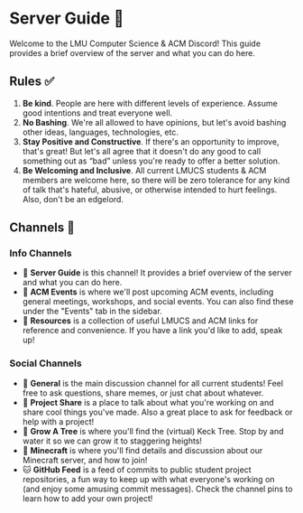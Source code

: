 # Server Guide  🧭

Welcome to the LMU Computer Science & ACM Discord! This guide provides a brief overview of the server and what you can do here.

## Rules  ✅

1. **Be kind**. People are here with different levels of experience. Assume good intentions and treat everyone well.
2. **No Bashing**. We're all allowed to have opinions, but let's avoid bashing other ideas, languages, technologies, etc.
3. **Stay Positive and Constructive**. If there's an opportunity to improve, that's great! But let's all agree that it doesn't do any good to call something out as “bad” unless you're ready to offer a better solution.
4. **Be Welcoming and Inclusive**. All current LMUCS students & ACM members are welcome here, so there will be zero tolerance for any kind of talk that's hateful, abusive, or otherwise intended to hurt feelings. Also, don't be an edgelord.

## Channels  📝

### Info Channels

- 🧭  **Server Guide** is this channel! It provides a brief overview of the server and what you can do here.
- 📅  **ACM Events** is where we'll post upcoming ACM events, including general meetings, workshops, and social events. You can also find these under the "Events" tab in the sidebar.
- 🔗  **Resources** is a collection of useful LMUCS and ACM links for reference and convenience. If you have a link you'd like to add, speak up!

### Social Channels

- 💬  **General** is the main discussion channel for all current students! Feel free to ask questions, share memes, or just chat about whatever.
- 🚀  **Project Share** is a place to talk about what you're working on and share cool things you've made. Also a great place to ask for feedback or help with a project!
- 🌳  **Grow A Tree** is where you'll find the (virtual) Keck Tree. Stop by and water it so we can grow it to staggering heights!
- 💎  **Minecraft** is where you'll find details and discussion about our Minecraft server, and how to join!
- 🐱  **GitHub Feed** is a feed of commits to public student project repositories, a fun way to keep up with what everyone's working on (and enjoy some amusing commit messages). Check the channel pins to learn how to add your own project!
